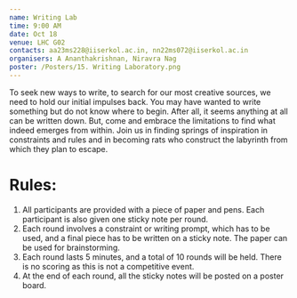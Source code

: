 ```yaml
---
name: Writing Lab
time: 9:00 AM
date: Oct 18
venue: LHC G02
contacts: aa23ms228@iiserkol.ac.in, nn22ms072@iiserkol.ac.in
organisers: A Ananthakrishnan, Niravra Nag
poster: /Posters/15. Writing Laboratory.png
---
```

To seek new ways to write, to search for our most creative sources, we need to hold our initial impulses back. You may have wanted to write something but do not know where to begin. After all, it seems anything at all can be written down. But, come and embrace the limitations to find what indeed emerges from within. Join us in finding springs of inspiration in constraints and rules and in becoming rats who construct the labyrinth from which they plan to escape.

# Rules:
1. All participants are provided with a piece of paper and pens. Each participant is also given one sticky note per round.
2. Each round involves a constraint or writing prompt, which has to be used, and a final piece has to be written on a sticky note. The paper can be used for brainstorming.
3. Each round lasts 5 minutes, and a total of 10 rounds will be held. There is no scoring as this is not a competitive event.
4. At the end of each round, all the sticky notes will be posted on a poster board.

